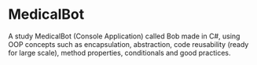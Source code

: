 # MedicalBot
A study MedicalBot (Console Application) called Bob made in C#, using OOP concepts such as encapsulation, abstraction, code reusability (ready for large scale), method properties, conditionals and good practices.
